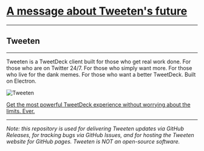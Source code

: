 # [A message about Tweeten's future](https://github.com/MehediH/Tweeten/discussions/327)

---
## Tweeten
---

Tweeten is a TweetDeck client built for those who get real work done. For those who are on Twitter 24/7. For those who simply want more. For those who live for the dank memes. For those who want a better TweetDeck. Built on Electron.

![Tweeten](https://images.ctfassets.net/f1nnr97nijby/1W6443eh6sEaOQYcKiE8Ks/4f4d1f553b0da90d9e8c80e42ae1997c/tweeten2.jpg)

[Get the most powerful TweetDeck experience without worrying about the limits. Ever.](https://tweetenapp.com)

---

*Note: this repository is used for delivering Tweeten updates via GitHub Releases, for tracking bugs via GitHub Issues, and for hosting the Tweeten website for GitHub pages. Tweeten is NOT an open-source software.*
